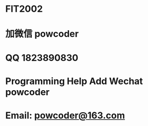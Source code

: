 # FIT2002
# 加微信 powcoder

# QQ 1823890830

# Programming Help Add Wechat powcoder

# Email: powcoder@163.com

